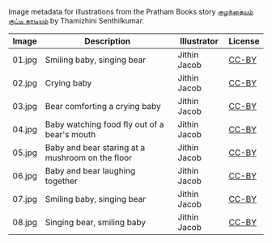 Image metadata for illustrations from the Pratham Books story [குழந்தையும் குட்டி கரடியும்](https://storyweaver.org.in/stories/1371-kuzhanthaiyum-kutti-karadiyum) by Thamizhini Senthilkumar.

Image | Description | Illustrator | License
----- | ----------- | ----------- | -------
01.jpg | Smiling baby, singing bear | Jithin Jacob | [CC-BY](https://creativecommons.org/licenses/by/4.0/)
02.jpg | Crying baby | Jithin Jacob | [CC-BY](https://creativecommons.org/licenses/by/4.0/)
03.jpg | Bear comforting a crying baby | Jithin Jacob | [CC-BY](https://creativecommons.org/licenses/by/4.0/)
04.jpg | Baby watching food fly out of a bear's mouth | Jithin Jacob | [CC-BY](https://creativecommons.org/licenses/by/4.0/)
05.jpg | Baby and bear staring at a mushroom on the floor | Jithin Jacob | [CC-BY](https://creativecommons.org/licenses/by/4.0/)
06.jpg | Baby and bear laughing together | Jithin Jacob | [CC-BY](https://creativecommons.org/licenses/by/4.0/)
07.jpg | Smiling baby, singing bear | Jithin Jacob | [CC-BY](https://creativecommons.org/licenses/by/4.0/)
08.jpg | Singing bear, smiling baby | Jithin Jacob | [CC-BY](https://creativecommons.org/licenses/by/4.0/)
